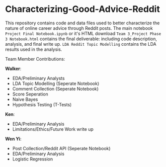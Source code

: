 # Characterizing-Good-Advice-Reddit

This repository contains code and data files used to better characterize the nature of online career advice through Reddit posts.
The main notebook `Project Final Notebook.ipynb` or it's HTML download `Team 3_Project Phase 3 Notebook.html` contains the final deliverable:
including code description, analysis, and final write up. `LDA Reddit Topic Modelling` contains the LDA results used in the analysis.

Team Member Contributions:

**Walker**:

- EDA/Preliminary Analysts
- LDA Topic Modelling (Seperate Notebook)
- Comment Collection (Seperate Notebook)
- Score Seperation
- Naive Bayes
- Hypothesis Testing (T-Tests)

**Ken**:

- EDA/Preliminary Analysis
- Limitations/Ethics/Future Work write up

**Wen Yi**:

- Post Collection/Reddit API (Seperate Notebook)
- EDA/Preliminary Analysis
- Logistic Regression

